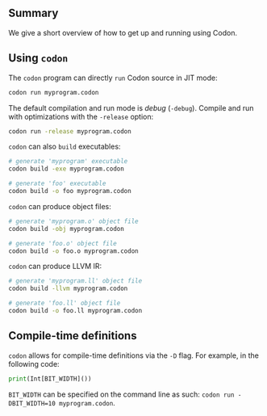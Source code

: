 ## Summary
We give a short overview of how to get up and running using Codon.

## Using `codon`

The `codon` program can directly `run` Codon source in JIT mode:

```bash
codon run myprogram.codon
```

The default compilation and run mode is _debug_ (`-debug`).
Compile and run with optimizations with the `-release` option:

```bash
codon run -release myprogram.codon
```

`codon` can also `build` executables:

```bash
# generate 'myprogram' executable
codon build -exe myprogram.codon

# generate 'foo' executable
codon build -o foo myprogram.codon
```

`codon` can produce object files:

```bash
# generate 'myprogram.o' object file
codon build -obj myprogram.codon

# generate 'foo.o' object file
codon build -o foo.o myprogram.codon
```

`codon` can produce LLVM IR:

```bash
# generate 'myprogram.ll' object file
codon build -llvm myprogram.codon

# generate 'foo.ll' object file
codon build -o foo.ll myprogram.codon
```

## Compile-time definitions

`codon` allows for compile-time definitions via the `-D` flag.
For example, in the following code:

```python
print(Int[BIT_WIDTH]())
```

`BIT_WIDTH` can be specified on the command line as such:
`codon run -DBIT_WIDTH=10 myprogram.codon`.
